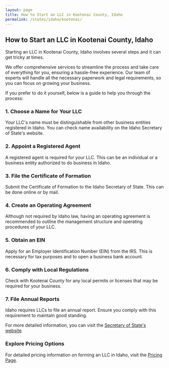 ```yaml
---
layout: page
title: How to Start an LLC in Kootenai County, Idaho
permalink: /states/idaho/kootenai/
---
```


<h2>How to Start an LLC in Kootenai County, Idaho</h2>

<p>Starting an LLC in Kootenai County, Idaho involves several steps and it can get tricky at times.</p>

<p>We offer comprehensive services to streamline the process and take care of everything for you, ensuring a hassle-free experience. Our team of experts will handle all the necessary paperwork and legal requirements, so you can focus on growing your business.</p>

<p>If you prefer to do it yourself, below is a guide to help you through the process:</p>

<h3>1. Choose a Name for Your LLC</h3>
<p>Your LLC's name must be distinguishable from other business entities registered in Idaho. You can check name availability on the Idaho Secretary of State's website.</p>

<h3>2. Appoint a Registered Agent</h3>
<p>A registered agent is required for your LLC. This can be an individual or a business entity authorized to do business in Idaho.</p>

<h3>3. File the Certificate of Formation</h3>
<p>Submit the Certificate of Formation to the Idaho Secretary of State. This can be done online or by mail.</p>

<h3>4. Create an Operating Agreement</h3>
<p>Although not required by Idaho law, having an operating agreement is recommended to outline the management structure and operating procedures of your LLC.</p>

<h3>5. Obtain an EIN</h3>
<p>Apply for an Employer Identification Number (EIN) from the IRS. This is necessary for tax purposes and to open a business bank account.</p>

<h3>6. Comply with Local Regulations</h3>
<p>Check with Kootenai County for any local permits or licenses that may be required for your business.</p>

<h3>7. File Annual Reports</h3>
<p>Idaho requires LLCs to file an annual report. Ensure you comply with this requirement to maintain good standing.</p>

<p>For more detailed information, you can visit the <a href="https://www.sos.idaho.gov/">Secretary of State's website</a>.</p>

<h3>Explore Pricing Options</h3>
<p>For detailed pricing information on forming an LLC in Idaho, visit the <a href="{ '/new-pricing/' | relative_url }">Pricing Page</a>.</p>
